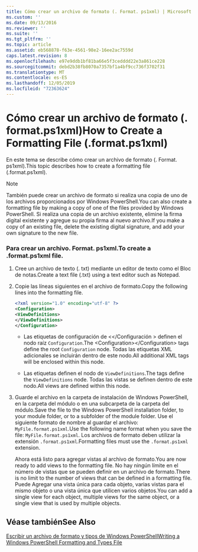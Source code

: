 ```yaml
---
title: Cómo crear un archivo de formato (. Format. ps1xml) | Microsoft Docs
ms.custom: ''
ms.date: 09/13/2016
ms.reviewer: ''
ms.suite: ''
ms.tgt_pltfrm: ''
ms.topic: article
ms.assetid: eb568878-f63e-4561-98e2-16ee2ac7559d
caps.latest.revision: 8
ms.openlocfilehash: e97e9ddb1bf81ba66e5f3cedddd22e3a861ce228
ms.sourcegitcommit: debd2b38fb8070a7357bf1a4bf9cc736f3702f31
ms.translationtype: MT
ms.contentlocale: es-ES
ms.lasthandoff: 12/05/2019
ms.locfileid: "72363624"
---
```

# <a name="how-to-create-a-formatting-file-formatps1xml"></a><span data-ttu-id="694e7-102">Cómo crear un archivo de formato (. format.ps1xml)</span><span class="sxs-lookup"><span data-stu-id="694e7-102">How to Create a Formatting File (.format.ps1xml)</span></span>

<span data-ttu-id="694e7-103">En este tema se describe cómo crear un archivo de formato (. Format. ps1xml).</span><span class="sxs-lookup"><span data-stu-id="694e7-103">This topic describes how to create a formatting file (.format.ps1xml).</span></span>

> [!NOTE]
> <span data-ttu-id="694e7-104">También puede crear un archivo de formato si realiza una copia de uno de los archivos proporcionados por Windows PowerShell.</span><span class="sxs-lookup"><span data-stu-id="694e7-104">You can also create a formatting file by making a copy of one of the files provided by Windows PowerShell.</span></span> <span data-ttu-id="694e7-105">Si realiza una copia de un archivo existente, elimine la firma digital existente y agregue su propia firma al nuevo archivo.</span><span class="sxs-lookup"><span data-stu-id="694e7-105">If you make a copy of an existing file, delete the existing digital signature, and add your own signature to the new file.</span></span>

### <a name="to-create-a-formatps1xml-file"></a><span data-ttu-id="694e7-106">Para crear un archivo. Format. ps1xml.</span><span class="sxs-lookup"><span data-stu-id="694e7-106">To create a .format.ps1xml file.</span></span>

1. <span data-ttu-id="694e7-107">Cree un archivo de texto (. txt) mediante un editor de texto como el Bloc de notas.</span><span class="sxs-lookup"><span data-stu-id="694e7-107">Create a text file (.txt) using a text editor such as Notepad.</span></span>

2. <span data-ttu-id="694e7-108">Copie las líneas siguientes en el archivo de formato.</span><span class="sxs-lookup"><span data-stu-id="694e7-108">Copy the following lines into the formatting file.</span></span>

   ```xml
   <?xml version="1.0" encoding="utf-8" ?>
   <Configuration>
   <ViewDefinitions>
   </ViewDefinitions>
   </Configuration>
   ```

   - <span data-ttu-id="694e7-109">Las etiquetas de configuración de \<\</Configuración > definen el nodo raíz `Configuration`.</span><span class="sxs-lookup"><span data-stu-id="694e7-109">The \<Configuration>\</Configuration> tags define the root `Configuration` node.</span></span> <span data-ttu-id="694e7-110">Todas las etiquetas XML adicionales se incluirán dentro de este nodo.</span><span class="sxs-lookup"><span data-stu-id="694e7-110">All additional XML tags will be enclosed within this node.</span></span>

   - <span data-ttu-id="694e7-111">Las <ViewDefinitions></ViewDefinitions> etiquetas definen el nodo de `ViewDefinitions`.</span><span class="sxs-lookup"><span data-stu-id="694e7-111">The <ViewDefinitions></ViewDefinitions> tags define the `ViewDefinitions` node.</span></span> <span data-ttu-id="694e7-112">Todas las vistas se definen dentro de este nodo.</span><span class="sxs-lookup"><span data-stu-id="694e7-112">All views are defined within this node.</span></span>

3. <span data-ttu-id="694e7-113">Guarde el archivo en la carpeta de instalación de Windows PowerShell, en la carpeta del módulo o en una subcarpeta de la carpeta del módulo.</span><span class="sxs-lookup"><span data-stu-id="694e7-113">Save the file to the Windows PowerShell installation folder, to your module folder, or to a subfolder of the module folder.</span></span> <span data-ttu-id="694e7-114">Use el siguiente formato de nombre al guardar el archivo: `MyFile.format.ps1xml`.</span><span class="sxs-lookup"><span data-stu-id="694e7-114">Use the following name format when you save the file:  `MyFile.format.ps1xml`.</span></span> <span data-ttu-id="694e7-115">Los archivos de formato deben utilizar la extensión `.format.ps1xml`.</span><span class="sxs-lookup"><span data-stu-id="694e7-115">Formatting files must use the `.format.ps1xml` extension.</span></span>

   <span data-ttu-id="694e7-116">Ahora está listo para agregar vistas al archivo de formato.</span><span class="sxs-lookup"><span data-stu-id="694e7-116">You are now ready to add views to the formatting file.</span></span> <span data-ttu-id="694e7-117">No hay ningún límite en el número de vistas que se pueden definir en un archivo de formato.</span><span class="sxs-lookup"><span data-stu-id="694e7-117">There is no limit to the number of views that can be defined in a formatting file.</span></span> <span data-ttu-id="694e7-118">Puede Agregar una vista única para cada objeto, varias vistas para el mismo objeto o una vista única que utilicen varios objetos.</span><span class="sxs-lookup"><span data-stu-id="694e7-118">You can add a single view for each object, multiple views for the same object, or a single view that is used by multiple objects.</span></span>

## <a name="see-also"></a><span data-ttu-id="694e7-119">Véase también</span><span class="sxs-lookup"><span data-stu-id="694e7-119">See Also</span></span>

[<span data-ttu-id="694e7-120">Escribir un archivo de formato y tipos de Windows PowerShell</span><span class="sxs-lookup"><span data-stu-id="694e7-120">Writing a Windows PowerShell Formatting and Types File</span></span>](./writing-a-powershell-formatting-file.md)
